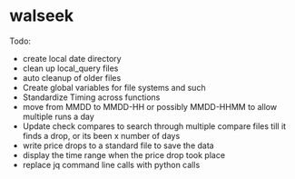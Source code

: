 # walseek

Todo:
- create local date directory
- clean up local_query files
- auto cleanup of older files
- Create global variables for file systems and such
- Standardize Timing across functions
- move from MMDD to MMDD-HH or possibly MMDD-HHMM to allow multiple runs a day
- Update check compares to search through multiple compare files till it finds a drop, or its been x number of days 
- write price drops to a standard file to save the data
- display the time range when the price drop took place
- replace jq command line calls with python calls
